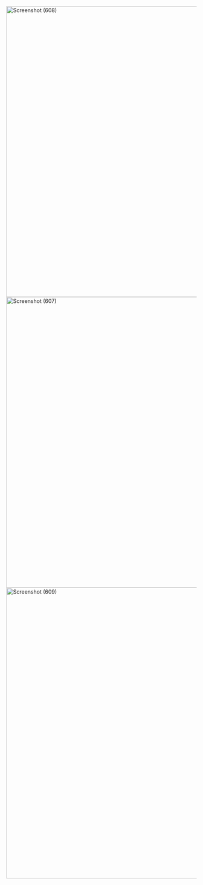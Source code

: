 <img width="1366" height="768" alt="Screenshot (608)" src="https://github.com/user-attachments/assets/5134fdb0-cb6e-465d-8b64-38967a3d8f1f" />
<img width="1366" height="768" alt="Screenshot (607)" src="https://github.com/user-attachments/assets/a6231ecf-d0be-4cf4-afc7-1c08a63a26d1" />
<img width="1366" height="768" alt="Screenshot (609)" src="https://github.com/user-attachments/assets/b08c7687-4d9e-47b1-8da3-3398d6f41e34" />
